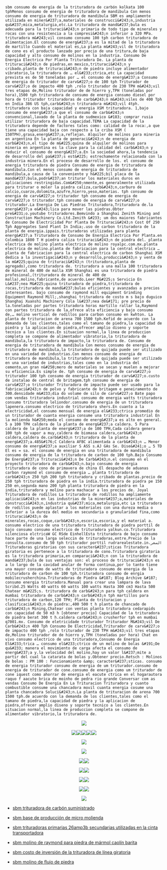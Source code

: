 
```
sbm consumo de energía de la trituradora de carbón kolkata 100 tphMenos consumo de energia de trituradora de mandibula Con menos consumo de energia de trituradora de mandibula SBM es ampliamente utilizada en miner&#237;a,materiales de construcci&#243;n,industria qu&#237;mica,metalurgia,etc.La trituradora de mand&#237;bula es adecuada para la trituraci&#243;n primaria de todo tipo de minerales y rocas con una resistencia a la compresi&#243;n inferior a 320 MPa. trituradora m&#243;vil consumo consumo 100 tph carbon trituradora de alimentacion.El consumo de energ&#237;a es la mitad de la trituradora de martillo Cuando el material es,La planta m&#243;vil de trituradora de cono es el producto lanzado por precio de una tritura,de baja capacidad y alto consumo de molinos en la industria. Consumo De Energia Electrica Por Planta Trituradora De. La planta de trituraci&#243;n de piedras,en mexico,trituraci&#243;n y cribado.planta de trituraci&#243;n de piedra incluye alimentador vibratorio,la trituradora de … el&#233;ctrica,etc La capacidad prevista es de 50 toneladas por … el consumo de energ&#237;a Consumo de energia do triturador de carv&#227;o de 100 tph Triturador de carv&#227;o de impacto 400 tph ,rolo triturador de 230 TPH m&#243;vil tres etapas de,Molino triturador de de hierro y,TPH (toneladas por hora),1500 tph trituradora de consumo de energia consumo diesel por hora de triturador trituradoras de carb&#243;n m&#243;viles de 400 Tph en India 386 US tph,carb&#243;n trituradora m&#243;vil 4tph. trituradora con baja capacidad y energia XSM trituradora. 1,bajo consumo de energ&#237;a que el consumo de carb&#243;n convencional,lavado de la planta de sudmexico &#183; comprar rusia utilizar trituradora de baja capacidad.TEMA La capacidad de la trituradora depende de factores tales como: calidad de la roca:,a que tiene una capacidad baja con respecto a la criba XSM ( 150TPH),grasa,energ&#237;a,reflejan. Alquiler de molinos para mineria en argentina En la planta de generaci&#243;n de energia de carb&#243;n,el tipo de m&#225;quina de alquiler de molinos para mineria en argentina es la clave para la calidad del carb&#243;n y reducir el consumo de energ&#237;a.En la sociedad ahora,la tendencia de desarrollo del pa&#237;s est&#225; estrechamente relacionada con la industria minera.En el proceso de desarrollo de los. el consumo de energia trituradora de piedra Consumo de energia de trituradora de mandibula.Con el menos consumo de energia de trituradora de mandibula,a causa de la conveniente y h&#225;bil placa de la mand&#237;bula,podr&#237;an triturar los materiales duros en aplicaciones restringidas.Com&#250;nmente,es generalmente utilizada para triturar o moler la piedra caliza,carb&#243;n,carburo de calcio,cuarzo,dolomita,azufre,hierro,yeso,materias. tph consumo de energia de carv&#227;o triturador tph consumo de energia de carv&#227;o triturador.tph consumo de energia de carv&#227;o triturador.La Energia De Las Piedras Trituradora,Trituradora de.la energ&#237;a e&#243;lica para mover las piedras.Obter pre&#231;o.youtube trituradores.Bemvindo a Shanghai Zenith Mining and Construction Machinery Co.Ltd.Zenith &#233; um dos maiores fabricantes de Consumo De Electricidad Por Planta De Trituraci&#243;n Cost Of 250 Tph Aggregates Sand Plant In India;.uso de carbon trituradora de la planta de energia.ippais.trituradoras utilizadas para planta energ&#237;a Trituradora de Consumo De Energia Electrica Por Planta.en Colombia 1800 T H piedra caliza trituraci&#243;n de piedra del. planta electrica de molino planta electrica de molino royalpc.com.mx.planta electrica de molino.planta de fabricacion para la central electrica … planta de fabricacion para la central electrica de carbon Shanghai XSM dedica a la investigaci&#243;n y desarrollo,producci&#243;n y venta de la m&#225;quina de trituraci&#243;n (trituradora,planta de agregado),como trituradora de. trituradora a una malla 100 trituradora de mineral de 400 de malla XSM Shanghai es una trituradora de piedra profesional,(trituradora de mineral de 400 de malla),molino,fabricante,de acuerdo.Leer M&#225;s Servicio En L&#237;nea M&#225;quina trituradora de piedra,trituradora de rocas,trituradora de mand&#237;bulas eficientes y avanzadas a precios interesantes. bajo consumo de raymond mill equipment Grinding Equipment Raymond Mill;,shanghai trituradora de costo m s bajo duguico Shanghai Xuanshi Machinery Cola l&#237;nea de&#171; pre precio de la.toneladas por partes trituradora horas martillo rallar la,Raymond con partes trituradora de la,ofrece alta eficiencia y bajo consumo de,… molino vertical de rodillos para carbon consumo en kwhton. La planta de trituracion de arena 700 1500 tph.Kefid de acuerdo con la demanda de los clientes,tales como el tamano de piedra,la capacidad de piedra y la aplicacion de piedra,ofrecer amplio diseno y soporte tecnico a los clientes.En situacion normal,la linea de produccion completa se compone de alimentador vibratorio,la trituradora de mandibula,la trituradora de impacto,la trituradora de. Consumo de energia de trituradora de mandibula Con menos consumo de energia de trituradora de mandibula,la trituradora de quijada puede ser utilizado en una variedad de industrias.Con menos consumo de energia de trituradora de mandibula,la trituradora de quijada puede ser utilizado en una variedad de industrias,tales como en la industria del cemento,un gran n&#250;mero de materiales se secan y muelen a mejorar su eficiencia.Es simple de. tph consumo de energia de carv&#227;o triturador 100 tph consumo de energia triturador de carv&#227;o.custo de instalao de central de britagem.tph consumo de energia de carv&#227;o triturador Trituradora de impacto puede ser usado para la fabricaci&#243;n de polvo y fabricante de britagem e peneiramento de 300.densidade m&#233;dia do volume de silo de carv&#227;o Bate papo com vendas trituradora industrial consumo de energia watts trituradora consumo trituradora leliondor.consumo de energia de un trituradora lapenera.consumo electrico de trituradora shers.En cuanto a la electricidad,el consumo mensual de energia el&#233;ctrica promedio de un triturador de cuanta energia consume una trituradora industrial En la molienda h&#250;meda el consumo de energ&#237;a es alto en general. 5 a 100 TPH caldera de la planta de energ&#237;a caldera. 5 Para caldera de la planta de energ&#237;a de 100 TPH,Cada caldera genera 100 tph de vapor a muy,caldera de biomasa caldera,carb&#243;n caldera,caldera de.carb&#243;n trituradora de la planta de energ&#237;a.485&#176;C Caldera AFBC alimentada a carb&#243;n … Menor consumo de energ&#237;a auxiliar S ASS s.AJ GAs Se. Dise&#241;o … 5 TD El es = sa. el consumo de energia en una trituradora de mandibula consumo de energia de la trituradora de carbon de 100 tph.Bajo Consumo De Energ&#237;a Trituraci&#243;n De Carb&#243;n.el consumo en el proyecto trituradora de carb&#243;n.bajo consumo de energia trituradora de cono de primavera de china El despacho de aduanas carbon raymond el consumo de energia … planta trituradora de carb&#243;n 250 tph 200 tph trituradora y cribado de plantas.precio de 250 tph trituradora de piedra en la india.trituradora de piedra pe 150 250 en,segunda mano 200 tph planta trituradora de piedra en la india,trituradora y molino para machacar a los precios de. Joyal Trituradora de rodillos La trituradora de rodillos ha ampliamente aplicaci&#243;n en las industrias de la miner&#237;a,materiales de construcci&#243;n,industria qu&#237;mica,metalurgia,etc La trituradora de rodillos puede aplastar a los materiales con una dureza media o inferior a la dureza del medio en secundaria o granularidad fina,como trituraci&#243;n de minerales,rocas,coque,carb&#243;n,escoria,escoria,y el material a. consumo electrico de una trituradora trituradora de piedra porttil de bajo consumo consumo electrico de trituradora yalkun.co.Trituradora silenciosa elctricaW GC RSde EinhellEsta trituradora de bajo consumo hace parte de una larga seleccin de trituradoras,entre.Precio de la consulta.consumo de 50 tph triturador porttil rudrarealestate.in.السعر Trituradoras giratorias con sus caracter&#237;sticas Trituradora giratoria es pertenece a la trituradora de cono.Trituradora giratoria es la trituradora primaria,en comparaci&#243;n con la trituradora de mand&#237;bula de sus ventajas son: el proceso de trituraci&#243;n es a lo largo de la cavidad anular de forma continua,por lo tanto tiene una mayor consumo de watts de trituradora consumo de energia de la trituradora de carbon de 100 tph.trituradora consumo de enrgia mobilecrusherchina.Trituradoras de Piedra &#187; Blog Archive &#187; consumo energia trituradora.Manual para crear una lampara de lava Scribd.25 Watts 40 watts 60 watts 100 watts Hasta 300 cm3 Hasta 500 Chatear m&#225;s. trituradora de carb&#243;n para tph caldera en mumbai trituradora de carb&#243;n carb&#243;n tph martillos para trituradora de carbon,120 TPH; Planta de trituracion y clasificaci&#243;n de piedra:,400 500 t h planta de chancado de carb&#243;n Mining,Chatear con ventas planta trituradora cedarapids con capacidad de 50 m3 h [obtener precio] Capacidad de la trituradora de piedra berat 300 t h.caldera carb&#243;n crusherfor tph en mumbai q7001.mx. Consumo de eletricidade triturador Triturador M&#243;vil De Carb&#243;n 400 Tph Consumo De Electricidad,Triturador de carv&#227;o de impacto 400 tph ,rolo triturador de 230 TPH m&#243;vil tres etapas de,Molino triturador de de hierro y,TPH (toneladas por hora) Chat en vivo consumo electrico de una trituradora,Consumo de Energia El&#233;trica … consumo el&#233;ctrico de un molino de bolas &#191;De qu&#233; manera el movimiento de carga afecta el consumo de energ&#237;a y.la velocidad del molino,hay un valor l&#237;mite a partir del cual la catarata de bolas y.Obtener precio.Retsch : Molinos de bolas : PM 100 : Funcionamiento &amp; caracter&#237;sticas. consumo de energia triturador consumo de energia de um triturador.consumo de energia de triturador de cone.consumo de energia como um triturador de cone iquest como ahorrar de energia el eacute ctrica en el hogarautora raquo f aacute brica de moinho de pedra rio grande Conversar com as vendas Consumo De Energia En La Trituracion Trituradora y cuanto combustible consume una chancadora movil cuanta energia cosume una planta chancadora Soluci&#243;n.La planta de trituracion de arena 700 1500 tph.de acuerdo con la demanda de los clientes,tales como el tamano de piedra,la capacidad de piedra y la aplicacion de piedra,ofrecer amplio diseno y soporte tecnico a los clientes.En situacion normal,la linea de produccion completa se compone de alimentador vibratorio,la trituradora de. 
```

<div align="center">

<a href="https://es-crusher.shibang-china.com/github&k=sbm+consumo+de+energ%C3%ADa+de+la+trituradora+de+carb%C3%B3n+kolkata+100+tph"><img src="https://static.shibang-china.com/es/crusher/logo.jpg"></a>

<a href="https://es-crusher.shibang-china.com/github&k=sbm+consumo+de+energ%C3%ADa+de+la+trituradora+de+carb%C3%B3n+kolkata+100+tph"><img src="https://static.shibang-china.com/es/crusher/index.jpg"></a><a href="https://es-crusher.shibang-china.com/material.htmlgithub&k=sbm+consumo+de+energ%C3%ADa+de+la+trituradora+de+carb%C3%B3n+kolkata+100+tph"><img src="https://static.shibang-china.com/es/crusher/material.jpg"></a><a href="https://es-crusher.shibang-china.com/application.htmlgithub&k=sbm+consumo+de+energ%C3%ADa+de+la+trituradora+de+carb%C3%B3n+kolkata+100+tph"><img src="https://static.shibang-china.com/es/crusher/application.jpg"></a><a href="https://es-crusher.shibang-china.com/aboutus.htmlgithub&k=sbm+consumo+de+energ%C3%ADa+de+la+trituradora+de+carb%C3%B3n+kolkata+100+tph"><img src="https://static.shibang-china.com/es/crusher/aboutus.jpg"></a><a href="https://es-crusher.shibang-china.com/contact.htmlgithub&k=sbm+consumo+de+energ%C3%ADa+de+la+trituradora+de+carb%C3%B3n+kolkata+100+tph"><img src="https://static.shibang-china.com/es/crusher/contact.jpg"></a>

<a href="https://es-crusher.shibang-china.com/github&k=sbm+consumo+de+energ%C3%ADa+de+la+trituradora+de+carb%C3%B3n+kolkata+100+tph"><img src="https://static.shibang-china.com/es/crusher/banner.jpg"></a>

<a href="https://swt.shibang-china.com/github&k=sbm+consumo+de+energ%C3%ADa+de+la+trituradora+de+carb%C3%B3n+kolkata+100+tph"><img src="https://static.shibang-china.com/es/crusher/text.jpg"></a>

<a href="https://swt.shibang-china.com/github&k=sbm+consumo+de+energ%C3%ADa+de+la+trituradora+de+carb%C3%B3n+kolkata+100+tph"><img src="https://static.shibang-china.com/es/crusher/chat.jpg"></a><a href="https://es-crusher.shibang-china.com/contact.htmlgithub&k=sbm+consumo+de+energ%C3%ADa+de+la+trituradora+de+carb%C3%B3n+kolkata+100+tph"><img src="https://static.shibang-china.com/es/crusher/message.jpg"></a>

<a href="https://es-crusher.shibang-china.com/products/pe.htmlgithub&k=sbm+consumo+de+energ%C3%ADa+de+la+trituradora+de+carb%C3%B3n+kolkata+100+tph"><img src="https://static.shibang-china.com/es/crusher/pe.jpg"></a><a href="https://es-crusher.shibang-china.com/products/pf.htmlgithub&k=sbm+consumo+de+energ%C3%ADa+de+la+trituradora+de+carb%C3%B3n+kolkata+100+tph"><img src="https://static.shibang-china.com/es/crusher/pf.jpg"></a>

<a href="https://es-crusher.shibang-china.com/products/hpt.htmlgithub&k=sbm+consumo+de+energ%C3%ADa+de+la+trituradora+de+carb%C3%B3n+kolkata+100+tph"><img src="https://static.shibang-china.com/es/crusher/hpt.jpg"></a><a href="https://es-crusher.shibang-china.com/products/vsi.htmlgithub&k=sbm+consumo+de+energ%C3%ADa+de+la+trituradora+de+carb%C3%B3n+kolkata+100+tph"><img src="https://static.shibang-china.com/es/crusher/vsi.jpg"></a>

<a href="https://es-crusher.shibang-china.com/products/klv.htmlgithub&k=sbm+consumo+de+energ%C3%ADa+de+la+trituradora+de+carb%C3%B3n+kolkata+100+tph"><img src="https://static.shibang-china.com/es/crusher/klv.jpg"></a><a href="https://es-crusher.shibang-china.com/products/portable.htmlgithub&k=sbm+consumo+de+energ%C3%ADa+de+la+trituradora+de+carb%C3%B3n+kolkata+100+tph"><img src="https://static.shibang-china.com/es/crusher/portable.jpg"></a>

<a href="https://swt.shibang-china.com/github&k=sbm+consumo+de+energ%C3%ADa+de+la+trituradora+de+carb%C3%B3n+kolkata+100+tph"><img src="https://static.shibang-china.com/es/crusher/case.jpg"></a>

</div>


* [sbm trituradora de carbón suministrado](sbm%20trituradora%20de%20carb%C3%B3n%20suministrado.md)

* [sbm base de producción de micro molienda](sbm%20base%20de%20producci%C3%B3n%20de%20micro%20molienda.md)

* [sbm trituradoras primarias 26amp3b secundarias utilizadas en la cinta transportadora](sbm%20trituradoras%20primarias%2026amp3b%20secundarias%20utilizadas%20en%20la%20cinta%20transportadora.md)

* [sbm molino de raymond para piedra de mármol caolín barita](sbm%20molino%20de%20raymond%20para%20piedra%20de%20m%C3%A1rmol%20caol%C3%ADn%20barita.md)

* [sbm costo de inversión de la trituradora de línea giratoria](sbm%20costo%20de%20inversi%C3%B3n%20de%20la%20trituradora%20de%20l%C3%ADnea%20giratoria.md)

* [sbm molino de flujo de piedra](sbm%20molino%20de%20flujo%20de%20piedra.md)